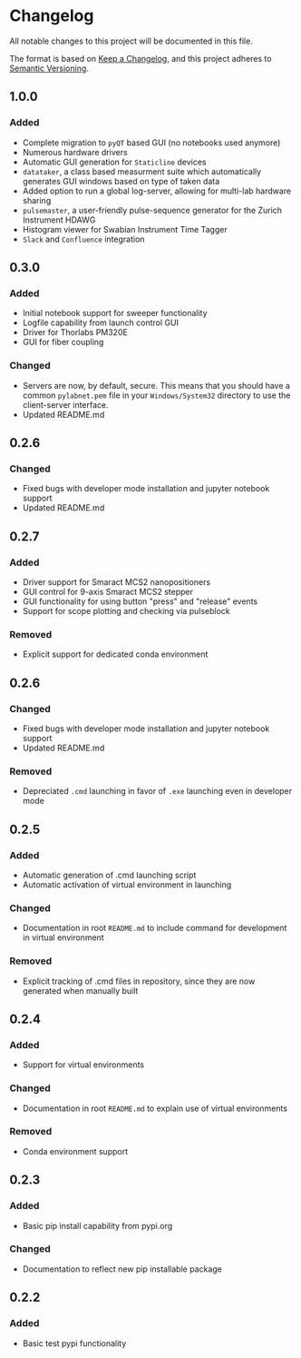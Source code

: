 # Changelog
All notable changes to this project will be documented in this file.

The format is based on [Keep a Changelog](https://keepachangelog.com/en/1.0.0/),
and this project adheres to [Semantic Versioning](https://semver.org/spec/v2.0.0.html).

## 1.0.0
### Added
- Complete migration to `pyQT` based GUI (no notebooks used anymore)
- Numerous hardware drivers
- Automatic GUI generation for `Staticline` devices
- `datataker`, a class based measurment suite which automatically generates GUI windows based on type of taken data
- Added option to run a global log-server, allowing for multi-lab hardware sharing
- `pulsemaster`, a user-friendly pulse-sequence generator for the Zurich Instrument HDAWG
- Histogram viewer for Swabian Instrument Time Tagger
- `Slack` and `Confluence` integration


## 0.3.0
### Added
- Initial notebook support for sweeper functionality
- Logfile capability from launch control GUI
- Driver for Thorlabs PM320E
- GUI for fiber coupling

### Changed
- Servers are now, by default, secure. This means that you should have a common `pylabnet.pem` file in your `Windows/System32` directory to use the client-server interface.
- Updated README.md

## 0.2.6
### Changed
- Fixed bugs with developer mode installation and jupyter notebook support
- Updated README.md

## 0.2.7
### Added
- Driver support for Smaract MCS2 nanopositioners
- GUI control for 9-axis Smaract MCS2 stepper
- GUI functionality for using button "press" and "release" events
- Support for scope plotting and checking via pulseblock

### Removed
- Explicit support for dedicated conda environment

## 0.2.6
### Changed
- Fixed bugs with developer mode installation and jupyter notebook support
- Updated README.md

### Removed
- Depreciated `.cmd` launching in favor of `.exe` launching even in developer mode

## 0.2.5
### Added
- Automatic generation of .cmd launching script
- Automatic activation of virtual environment in launching

### Changed
- Documentation in root `README.md` to include command for development in virtual environment

### Removed
- Explicit tracking of .cmd files in repository, since they are now generated when manually built

## 0.2.4
### Added
- Support for virtual environments

### Changed
- Documentation in root `README.md` to explain use of virtual environments

### Removed
- Conda environment support
## 0.2.3
### Added
- Basic pip install capability from pypi.org
### Changed
- Documentation to reflect new pip installable package

## 0.2.2
### Added
- Basic test pypi functionality